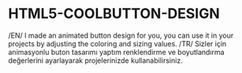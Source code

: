 # HTML5-COOLBUTTON-DESIGN
/EN/ I made an animated button design for you, you can use it in your projects by adjusting the coloring and sizing values. /TR/ Sizler için animasyonlu buton tasarımı yaptım renklendirme ve boyutlandırma değerlerini ayarlayarak projelerinizde kullanabilirsiniz.

